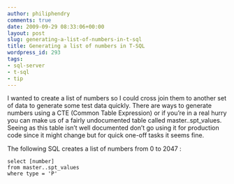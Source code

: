 ```yaml
---
author: philiphendry
comments: true
date: 2009-09-29 08:33:06+00:00
layout: post
slug: generating-a-list-of-numbers-in-t-sql
title: Generating a list of numbers in T-SQL
wordpress_id: 293
tags:
- sql-server
- t-sql
- tip
---
```


I wanted to create a list of numbers so I could cross join them to another set of data to generate some test data quickly. There are ways to generate numbers using a CTE (Common Table Expression) or if you’re in a real hurry you can make us of a fairly undocumented table called master..spt_values. Seeing as this table isn’t well documented don’t go using it for production code since it might change but for quick one-off tasks it seems fine.

 

The following SQL creates a list of numbers from 0 to 2047 :

 
    
```
select [number]
from master..spt_values
where type = 'P'
```